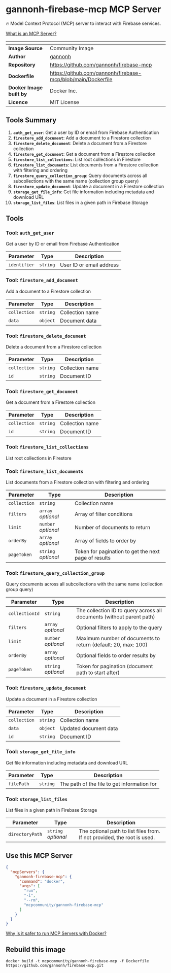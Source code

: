 # gannonh-firebase-mcp MCP Server

🔥 Model Context Protocol (MCP) server to interact with Firebase services.

[What is an MCP Server?](https://www.anthropic.com/news/model-context-protocol)

| <!-- --> | <!-- --> |
|-----------|---------|
| **Image Source** | Community Image |
| **Author** | [gannonh](https://github.com/gannonh) |
| **Repository** | https://github.com/gannonh/firebase-mcp |
| **Dockerfile** | https://github.com/gannonh/firebase-mcp/blob/main/Dockerfile |
| **Docker Image built by** | Docker Inc. |
| **Licence** | MIT License |

## Tools Summary

 1. **`auth_get_user`**: Get a user by ID or email from Firebase Authentication
 1. **`firestore_add_document`**: Add a document to a Firestore collection
 1. **`firestore_delete_document`**: Delete a document from a Firestore collection
 1. **`firestore_get_document`**: Get a document from a Firestore collection
 1. **`firestore_list_collections`**: List root collections in Firestore
 1. **`firestore_list_documents`**: List documents from a Firestore collection with filtering and ordering
 1. **`firestore_query_collection_group`**: Query documents across all subcollections with the same name (collection group query)
 1. **`firestore_update_document`**: Update a document in a Firestore collection
 1. **`storage_get_file_info`**: Get file information including metadata and download URL
 1. **`storage_list_files`**: List files in a given path in Firebase Storage

## Tools

### Tool: **`auth_get_user`**

Get a user by ID or email from Firebase Authentication

| Parameter | Type | Description |
| - | - | - |
| `identifier` | `string` | User ID or email address |

### Tool: **`firestore_add_document`**

Add a document to a Firestore collection

| Parameter | Type | Description |
| - | - | - |
| `collection` | `string` | Collection name |
| `data` | `object` | Document data |

### Tool: **`firestore_delete_document`**

Delete a document from a Firestore collection

| Parameter | Type | Description |
| - | - | - |
| `collection` | `string` | Collection name |
| `id` | `string` | Document ID |

### Tool: **`firestore_get_document`**

Get a document from a Firestore collection

| Parameter | Type | Description |
| - | - | - |
| `collection` | `string` | Collection name |
| `id` | `string` | Document ID |

### Tool: **`firestore_list_collections`**

List root collections in Firestore

### Tool: **`firestore_list_documents`**

List documents from a Firestore collection with filtering and ordering

| Parameter | Type | Description |
| - | - | - |
| `collection` | `string` | Collection name |
| `filters` | `array` *optional* | Array of filter conditions |
| `limit` | `number` *optional* | Number of documents to return |
| `orderBy` | `array` *optional* | Array of fields to order by |
| `pageToken` | `string` *optional* | Token for pagination to get the next page of results |

### Tool: **`firestore_query_collection_group`**

Query documents across all subcollections with the same name (collection group query)

| Parameter | Type | Description |
| - | - | - |
| `collectionId` | `string` | The collection ID to query across all documents (without parent path) |
| `filters` | `array` *optional* | Optional filters to apply to the query |
| `limit` | `number` *optional* | Maximum number of documents to return (default: 20, max: 100) |
| `orderBy` | `array` *optional* | Optional fields to order results by |
| `pageToken` | `string` *optional* | Token for pagination (document path to start after) |

### Tool: **`firestore_update_document`**

Update a document in a Firestore collection

| Parameter | Type | Description |
| - | - | - |
| `collection` | `string` | Collection name |
| `data` | `object` | Updated document data |
| `id` | `string` | Document ID |

### Tool: **`storage_get_file_info`**

Get file information including metadata and download URL

| Parameter | Type | Description |
| - | - | - |
| `filePath` | `string` | The path of the file to get information for |

### Tool: **`storage_list_files`**

List files in a given path in Firebase Storage

| Parameter | Type | Description |
| - | - | - |
| `directoryPath` | `string` *optional* | The optional path to list files from. If not provided, the root is used. |

## Use this MCP Server

```json
{
  "mcpServers": {
    "gannonh-firebase-mcp": {
      "command": "docker",
      "args": [
        "run",
        "-i",
        "--rm",
        "mcpcommunity/gannonh-firebase-mcp"
      ]
    }
  }
}
```

[Why is it safer to run MCP Servers with Docker?](https://www.docker.com/blog/the-model-context-protocol-simplifying-building-ai-apps-with-anthropic-claude-desktop-and-docker/)

## Rebuild this image

```console
docker build -t mcpcommunity/gannonh-firebase-mcp -f Dockerfile https://github.com/gannonh/firebase-mcp.git
```


